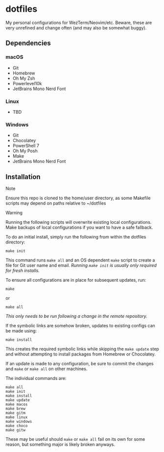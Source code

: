 # dotfiles
My personal configurations for WezTerm/Neovim/etc.
Beware, these are very unrefined and change often (and may also be somewhat buggy).

## Dependencies
### macOS
- Git
- Homebrew
- Oh My Zsh
- Powerlevel10k
- JetBrains Mono Nerd Font

### Linux
- TBD

### Windows
- Git
- Chocolatey
- PowerShell 7
- Oh My Posh
- Make
- JetBrains Mono Nerd Font

## Installation
> [!NOTE]
> Ensure this repo is cloned to the home/user directory, as some Makefile scripts may depend on paths relative to ~/dotfiles

> [!WARNING]
> Running the following scripts will overwrite existing local configurations.
> Make backups of local configurations if you want to have a safe fallback.

To do an initial install, simply run the following from within the dotfiles directory:
```
make init
```
This command runs `make all` and an OS dependent `make` script to create a file for Git user name and email.
*Running `make init` is usually only required for fresh installs.*

To ensure all configurations are in place for subsequent updates, run:
```
make
```
or
```
make all
```
*This only needs to be run following a change in the remote repository.*

If the symbolic links are somehow broken, updates to existing configs can be made using:
```
make install
```
This creates the required symbolic links while skipping the `make update` step and without attempting to install packages from Homebrew or Chocolatey.

If an update is made to any configuration, be sure to commit the changes and `make` or `make all` on other machines.

The individual commands are:
```
make all
make init
make install
make update
make macos
make brew
make gitm
make linux
make windows
make choco
make gitw
```
These may be useful should `make` or `make all` fail on its own for some reason, but something major is likely broken anyways.
